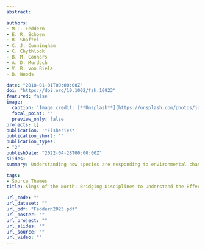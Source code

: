 ```yaml
---
abstract:

authors:
- M.L. Feddern
- E. R. Schoen
- R. Shaftel
- C. J. Cunningham
- C. Chythlook
- B. M. Connors
- A. D. Murdoch
- V. R. von Biela
- B. Woods

date: "2018-01-01T00:00:00Z"
doi: "https://doi.org/10.1002/fsh.10923"
featured: false
image:
  caption: 'Image credit: [**Unsplash**](https://unsplash.com/photos/jdD8gXaTZsc)'
  focal_point: ""
  preview_only: false
projects: []
publication: '*Fisheries*'
publication_short: ""
publication_types:
- "2"
publishDate: "2022-04-28T00:00:00Z"
slides: 
summary: Understanding how species are responding to environmental change is a central challenge for stewards and managers of fish and wildlife who seek to maintain harvest opportunities for communities and Indigenous peoples. This is a particularly daunting but increasingly important task in remote, high-latitude regions where environmental conditions are changing rapidly and data collection is logistically difficult. The Arctic–Yukon– Kuskokwim (AYK) region encompasses the northern extent of the Chinook Salmon Oncorhynchus tshawytscha range where populations are experiencing rapid rates of environmental change across both freshwater and marine habitats due to global climate change. Climate–salmon interactions in the AYK region are a particularly pressing issue as many local communities have a deep reliance on a subsistence way of life. Here, we synthesize perspectives shared at a recent workshop on Chinook Salmon declines in the AYK region. The objectives were to discuss current understandings of climate–Chinook Salmon interactions, develop a set of outstanding questions, review available data and its limitations in addressing these questions, and describe the perspectives expressed by participants in this workshop from diverse backgrounds. We conclude by suggesting pathways forward to integrate different types of information and build relationships among communities, academic partners, and fishery management agencies.

tags:
- Source Themes
title: Kings of the North: Bridging Disciplines to Understand the Effects of Changing Climate on Chinook Salmon in the Arctic–Yukon–Kuskokwim Region

url_code: ""
url_dataset: ""
url_pdf: "Feddern2023.pdf"
url_poster: ""
url_project: ""
url_slides: ""
url_source: ""
url_video: ""
---
```

